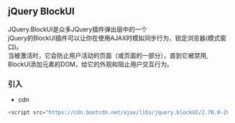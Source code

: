 ## jQuery BlockUI
JQuery.BlockUI是众多JQuery插件弹出层中的一个<br/>
jQuery的BlockUI插件可以让你在使用AJAX时模拟同步行为，锁定浏览器(模式窗口)。<br/>
当被激活时，它会防止用户活动的页面（或页面的一部分），直到它被禁用,<br/> 
BlockUI添加元素的DOM，给它的外观和阻止用户交互行为。

### 引入
* cdn
```javascript
<script src="https://cdn.bootcdn.net/ajax/libs/jquery.blockUI/2.70.0-2014.11.23/jquery.blockUI.min.js"></script>
```